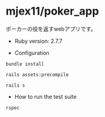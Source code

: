 # mjex11/poker_app
ポーカーの役を返すwebアプリです。

- Ruby version: 2.7.7

- Configuration
```
bundle install
```
```
rails assets:precompile
```
```
rails s
```
- How to run the test suite
```
rspec
```
